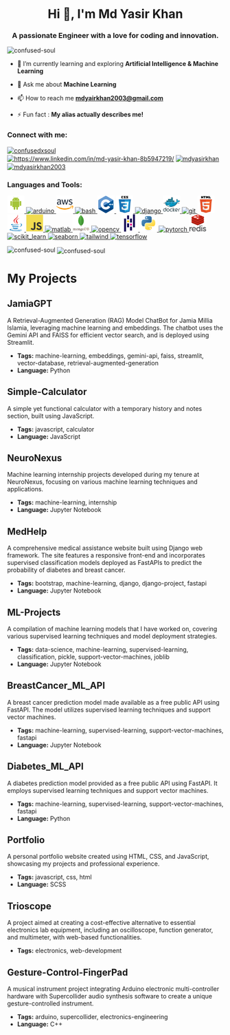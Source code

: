 <h1 align="center">Hi 👋, I'm Md Yasir Khan</h1>
<h3 align="center">A passionate Engineer with a love for coding and innovation.</h3>

<p align="left"> <img src="https://komarev.com/ghpvc/?username=confused-soul&label=Profile%20views&color=0e75b6&style=flat" alt="confused-soul" /> </p>

- 🌱 I’m currently learning and exploring **Artificial Intelligence & Machine Learning**

- 💬 Ask me about **Machine Learning**

- 📫 How to reach me **mdyairkhan2003@gmail.com**

- ⚡ Fun fact : **My alias actually describes me!**

<h3 align="left">Connect with me:</h3>
<p align="left">
<a href="https://twitter.com/confusedxsoul" target="blank"><img align="center" src="https://raw.githubusercontent.com/rahuldkjain/github-profile-readme-generator/master/src/images/icons/Social/twitter.svg" alt="confusedxsoul" height="30" width="40" /></a>
<a href="https://linkedin.com/in/https://www.linkedin.com/in/md-yasir-khan-8b5947219/" target="blank"><img align="center" src="https://raw.githubusercontent.com/rahuldkjain/github-profile-readme-generator/master/src/images/icons/Social/linked-in-alt.svg" alt="https://www.linkedin.com/in/md-yasir-khan-8b5947219/" height="30" width="40" /></a>
<a href="https://www.leetcode.com/mdyasirkhan" target="blank"><img align="center" src="https://raw.githubusercontent.com/rahuldkjain/github-profile-readme-generator/master/src/images/icons/Social/leet-code.svg" alt="mdyasirkhan" height="30" width="40" /></a>
<a href="https://auth.geeksforgeeks.org/user/mdyasirkhan2003" target="blank"><img align="center" src="https://raw.githubusercontent.com/rahuldkjain/github-profile-readme-generator/master/src/images/icons/Social/geeks-for-geeks.svg" alt="mdyasirkhan2003" height="30" width="40" /></a>
</p>

<h3 align="left">Languages and Tools:</h3>
<p align="left"> <a href="https://developer.android.com" target="_blank" rel="noreferrer"> <img src="https://raw.githubusercontent.com/devicons/devicon/master/icons/android/android-original-wordmark.svg" alt="android" width="40" height="40"/> </a> <a href="https://www.arduino.cc/" target="_blank" rel="noreferrer"> <img src="https://cdn.worldvectorlogo.com/logos/arduino-1.svg" alt="arduino" width="40" height="40"/> </a> <a href="https://aws.amazon.com" target="_blank" rel="noreferrer"> <img src="https://raw.githubusercontent.com/devicons/devicon/master/icons/amazonwebservices/amazonwebservices-original-wordmark.svg" alt="aws" width="40" height="40"/> </a> <a href="https://www.gnu.org/software/bash/" target="_blank" rel="noreferrer"> <img src="https://www.vectorlogo.zone/logos/gnu_bash/gnu_bash-icon.svg" alt="bash" width="40" height="40"/> </a> <a href="https://www.w3schools.com/cpp/" target="_blank" rel="noreferrer"> <img src="https://raw.githubusercontent.com/devicons/devicon/master/icons/cplusplus/cplusplus-original.svg" alt="cplusplus" width="40" height="40"/> </a> <a href="https://www.w3schools.com/css/" target="_blank" rel="noreferrer"> <img src="https://raw.githubusercontent.com/devicons/devicon/master/icons/css3/css3-original-wordmark.svg" alt="css3" width="40" height="40"/> </a> <a href="https://www.djangoproject.com/" target="_blank" rel="noreferrer"> <img src="https://cdn.worldvectorlogo.com/logos/django.svg" alt="django" width="40" height="40"/> </a> <a href="https://www.docker.com/" target="_blank" rel="noreferrer"> <img src="https://raw.githubusercontent.com/devicons/devicon/master/icons/docker/docker-original-wordmark.svg" alt="docker" width="40" height="40"/> </a> <a href="https://git-scm.com/" target="_blank" rel="noreferrer"> <img src="https://www.vectorlogo.zone/logos/git-scm/git-scm-icon.svg" alt="git" width="40" height="40"/> </a> <a href="https://www.w3.org/html/" target="_blank" rel="noreferrer"> <img src="https://raw.githubusercontent.com/devicons/devicon/master/icons/html5/html5-original-wordmark.svg" alt="html5" width="40" height="40"/> </a> <a href="https://www.java.com" target="_blank" rel="noreferrer"> <img src="https://raw.githubusercontent.com/devicons/devicon/master/icons/java/java-original.svg" alt="java" width="40" height="40"/> </a> <a href="https://developer.mozilla.org/en-US/docs/Web/JavaScript" target="_blank" rel="noreferrer"> <img src="https://raw.githubusercontent.com/devicons/devicon/master/icons/javascript/javascript-original.svg" alt="javascript" width="40" height="40"/> </a> <a href="https://www.mathworks.com/" target="_blank" rel="noreferrer"> <img src="https://upload.wikimedia.org/wikipedia/commons/2/21/Matlab_Logo.png" alt="matlab" width="40" height="40"/> </a> <a href="https://www.mongodb.com/" target="_blank" rel="noreferrer"> <img src="https://raw.githubusercontent.com/devicons/devicon/master/icons/mongodb/mongodb-original-wordmark.svg" alt="mongodb" width="40" height="40"/> </a> <a href="https://opencv.org/" target="_blank" rel="noreferrer"> <img src="https://www.vectorlogo.zone/logos/opencv/opencv-icon.svg" alt="opencv" width="40" height="40"/> </a> <a href="https://pandas.pydata.org/" target="_blank" rel="noreferrer"> <img src="https://raw.githubusercontent.com/devicons/devicon/2ae2a900d2f041da66e950e4d48052658d850630/icons/pandas/pandas-original.svg" alt="pandas" width="40" height="40"/> </a> <a href="https://www.python.org" target="_blank" rel="noreferrer"> <img src="https://raw.githubusercontent.com/devicons/devicon/master/icons/python/python-original.svg" alt="python" width="40" height="40"/> </a> <a href="https://pytorch.org/" target="_blank" rel="noreferrer"> <img src="https://www.vectorlogo.zone/logos/pytorch/pytorch-icon.svg" alt="pytorch" width="40" height="40"/> </a> <a href="https://redis.io" target="_blank" rel="noreferrer"> <img src="https://raw.githubusercontent.com/devicons/devicon/master/icons/redis/redis-original-wordmark.svg" alt="redis" width="40" height="40"/> </a> <a href="https://scikit-learn.org/" target="_blank" rel="noreferrer"> <img src="https://upload.wikimedia.org/wikipedia/commons/0/05/Scikit_learn_logo_small.svg" alt="scikit_learn" width="40" height="40"/> </a> <a href="https://seaborn.pydata.org/" target="_blank" rel="noreferrer"> <img src="https://seaborn.pydata.org/_images/logo-mark-lightbg.svg" alt="seaborn" width="40" height="40"/> </a> <a href="https://tailwindcss.com/" target="_blank" rel="noreferrer"> <img src="https://www.vectorlogo.zone/logos/tailwindcss/tailwindcss-icon.svg" alt="tailwind" width="40" height="40"/> </a> <a href="https://www.tensorflow.org" target="_blank" rel="noreferrer"> <img src="https://www.vectorlogo.zone/logos/tensorflow/tensorflow-icon.svg" alt="tensorflow" width="40" height="40"/> </a> </p>

<p><img align="left" src="https://github-readme-stats.vercel.app/api/top-langs?username=confused-soul&show_icons=true&locale=en&layout=compact" alt="confused-soul" /></p>

<p>&nbsp;<img align="center" src="https://github-readme-stats.vercel.app/api?username=confused-soul&show_icons=true&locale=en" alt="confused-soul" /></p>


# My Projects

## JamiaGPT
A Retrieval-Augmented Generation (RAG) Model ChatBot for Jamia Millia Islamia, leveraging machine learning and embeddings. The chatbot uses the Gemini API and FAISS for efficient vector search, and is deployed using Streamlit.
- **Tags:** machine-learning, embeddings, gemini-api, faiss, streamlit, vector-database, retrieval-augmented-generation
- **Language:** Python


## Simple-Calculator
A simple yet functional calculator with a temporary history and notes section, built using JavaScript.
- **Tags:** javascript, calculator
- **Language:** JavaScript

## NeuroNexus
Machine learning internship projects developed during my tenure at NeuroNexus, focusing on various machine learning techniques and applications.
- **Tags:** machine-learning, internship
- **Language:** Jupyter Notebook

## MedHelp
A comprehensive medical assistance website built using Django web framework. The site features a responsive front-end and incorporates supervised classification models deployed as FastAPIs to predict the probability of diabetes and breast cancer.
- **Tags:** bootstrap, machine-learning, django, django-project, fastapi
- **Language:** Jupyter Notebook

## ML-Projects
A compilation of machine learning models that I have worked on, covering various supervised learning techniques and model deployment strategies.
- **Tags:** data-science, machine-learning, supervised-learning, classification, pickle, support-vector-machines, joblib
- **Language:** Jupyter Notebook

## BreastCancer_ML_API
A breast cancer prediction model made available as a free public API using FastAPI. The model utilizes supervised learning techniques and support vector machines.
- **Tags:** machine-learning, supervised-learning, support-vector-machines, fastapi
- **Language:** Jupyter Notebook

## Diabetes_ML_API
A diabetes prediction model provided as a free public API using FastAPI. It employs supervised learning techniques and support vector machines.
- **Tags:** machine-learning, supervised-learning, support-vector-machines, fastapi
- **Language:** Python

## Portfolio
A personal portfolio website created using HTML, CSS, and JavaScript, showcasing my projects and professional experience.
- **Tags:** javascript, css, html
- **Language:** SCSS

## Trioscope
A project aimed at creating a cost-effective alternative to essential electronics lab equipment, including an oscilloscope, function generator, and multimeter, with web-based functionalities.
- **Tags:** electronics, web-development

## Gesture-Control-FingerPad
A musical instrument project integrating Arduino electronic multi-controller hardware with Supercollider audio synthesis software to create a unique gesture-controlled instrument.
- **Tags:** arduino, supercollider, electronics-engineering
- **Language:** C++

